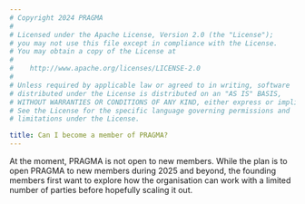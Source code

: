 ```yaml
---
# Copyright 2024 PRAGMA
#
# Licensed under the Apache License, Version 2.0 (the "License");
# you may not use this file except in compliance with the License.
# You may obtain a copy of the License at
#
#    http://www.apache.org/licenses/LICENSE-2.0
#
# Unless required by applicable law or agreed to in writing, software
# distributed under the License is distributed on an "AS IS" BASIS,
# WITHOUT WARRANTIES OR CONDITIONS OF ANY KIND, either express or implied.
# See the License for the specific language governing permissions and
# limitations under the License.

title: Can I become a member of PRAGMA?
---
```


At the moment, PRAGMA is not open to new members. While the plan is to open PRAGMA to new members during 2025 and beyond, the founding members first want to explore how the organisation can work with a limited number of parties before hopefully scaling it out.
